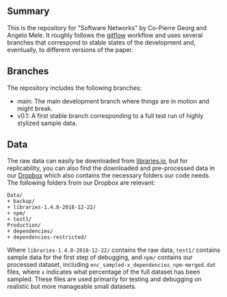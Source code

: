 ## Summary
This is the repository for "Software Networks" by Co-Pierre Georg and Angelo Mele. It roughly follows the <a href="https://www.atlassian.com/git/tutorials/comparing-workflows/gitflow-workflow">gitflow</a> workflow and uses several branches that correspond to stable states of the development and, eventually, to different versions of the paper. 

## Branches
The repository includes the following branches:
- main: The main development branch where things are in motion and might break.
- v0.1: A first stable branch corresponding to a full test run of highly stylized sample data.

## Data
The raw data can easily be downloaded from <a href="https://zenodo.org/record/2536573/files/Libraries.io-open-data-1.4.0.tar.gz">libraries.io</a>, but for replicability, you can also find the downloaded and pre-processed data in our <a href="https://www.dropbox.com/sh/29ditj5ulup6s96/AAC0n0naMm_w4PVAhwO3jm_aa?dl=0">Dropbox</a> which also contains the necessary folders our code needs. The following folders from our Dropbox are relevant:
```
Data/
+ backup/
+ libraries-1.4.0-2018-12-22/
+ npm/
+ test1/
Production/
+ dependencies/
+ dependencies-restricted/
```
Where `libraries-1.4.0-2018-12-22/` contains the raw data, `test1/` contains sample data for the first step of debugging, and `npm/` contains our processed dataset, including `enc_sampled-x_dependencies_npm-merged.dat` files, where `x` indicates what percentage of the full dataset has been sampled. These files are used primarily for testing and debugging on realistic but more manageable small datasets.

